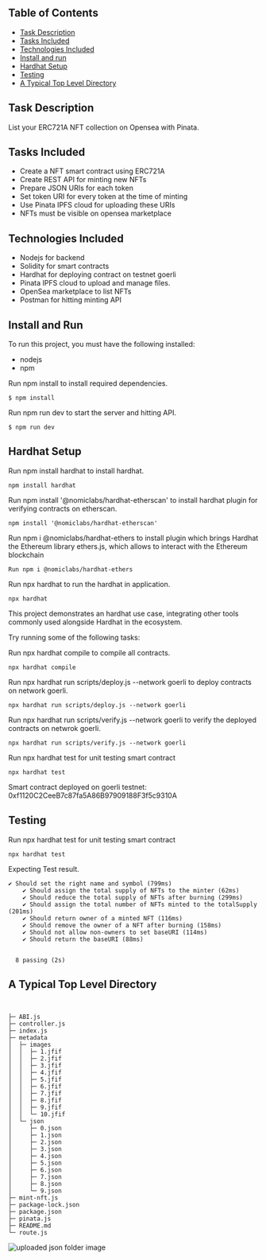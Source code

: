 ## Table of Contents

- [Task Description](#task-description)
- [Tasks Included](#tasks-included)
- [Technologies Included](#technologies-included)
- [Install and run](#install-and-run)
- [Hardhat Setup](#hardhat-setup)
- [Testing](#testing)
- [A Typical Top Level Directory](#a-typical-top-level-directory)

## Task Description

List your ERC721A NFT collection on Opensea with Pinata.

## Tasks Included

- Create a NFT smart contract using ERC721A
- Create REST API for minting new NFTs
- Prepare JSON URIs for each token
- Set token URI for every token at the time of minting
- Use Pinata IPFS cloud for uploading these URIs
- NFTs must be visible on opensea marketplace

## Technologies Included

- Nodejs for backend
- Solidity for smart contracts
- Hardhat for deploying contract on testnet goerli
- Pinata IPFS cloud to upload and manage files.
- OpenSea marketplace to list NFTs
- Postman for hitting minting API

## Install and Run

To run this project, you must have the following installed:

- nodejs
- npm

Run npm install to install required dependencies.

```
$ npm install
```

Run npm run dev to start the server and hitting API.

```
$ npm run dev
```

## Hardhat Setup

Run npm install hardhat to install hardhat.

```
npm install hardhat
```

Run npm install '@nomiclabs/hardhat-etherscan' to install hardhat plugin for verifying contracts on etherscan.

```
npm install '@nomiclabs/hardhat-etherscan'
```

Run npm i @nomiclabs/hardhat-ethers to install plugin which brings Hardhat the Ethereum library ethers.js, which allows to interact with the Ethereum blockchain

```
Run npm i @nomiclabs/hardhat-ethers
```

Run npx hardhat to run the hardhat in application.

```
npx hardhat
```

This project demonstrates an hardhat use case, integrating other tools commonly used alongside Hardhat in the ecosystem.

Try running some of the following tasks:

Run npx hardhat compile to compile all contracts.

```
npx hardhat compile
```

Run npx hardhat run scripts/deploy.js --network goerli to deploy contracts on network goerli.

```
npx hardhat run scripts/deploy.js --network goerli
```

Run npx hardhat run scripts/verify.js --network goerli to verify the deployed contracts on netwrok goerli.

```
npx hardhat run scripts/verify.js --network goerli
```

Run npx hardhat test for unit testing smart contract

```
npx hardhat test
```

Smart contract deployed on goerli testnet: 0xf1120C2CeeB7c87fa5A86B97909188F3f5c9310A

## Testing

Run npx hardhat test for unit testing smart contract

```
npx hardhat test
```

Expecting Test result.

```
✔ Should set the right name and symbol (799ms)
    ✔ Should assign the total supply of NFTs to the minter (62ms)
    ✔ Should reduce the total supply of NFTs after burning (299ms)
    ✔ Should assign the total number of NFTs minted to the totalSupply (201ms)
    ✔ Should return owner of a minted NFT (116ms)
    ✔ Should remove the owner of a NFT after burning (158ms)
    ✔ Should not allow non-owners to set baseURI (114ms)
    ✔ Should return the baseURI (88ms)


  8 passing (2s)
```

## A Typical Top Level Directory

```


├─ ABI.js
├─ controller.js
├─ index.js
├─ metadata
│  ├─ images
│  │  ├─ 1.jfif
│  │  ├─ 2.jfif
│  │  ├─ 3.jfif
│  │  ├─ 4.jfif
│  │  ├─ 5.jfif
│  │  ├─ 6.jfif
│  │  ├─ 7.jfif
│  │  ├─ 8.jfif
│  │  ├─ 9.jfif
│  │  └─ 10.jfif
│  └─ json
│     ├─ 0.json
│     ├─ 1.json
│     ├─ 2.json
│     ├─ 3.json
│     ├─ 4.json
│     ├─ 5.json
│     ├─ 6.json
│     ├─ 7.json
│     ├─ 8.json
│     └─ 9.json
├─ mint-nft.js
├─ package-lock.json
├─ package.json
├─ pinata.js
├─ README.md
└─ route.js

```

![uploaded json folder image](/Users/EXPERT/OneDrive/Desktop/development/pinata_images/jsonFolder.png?raw=true "Optional Title")
